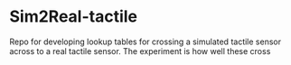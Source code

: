 # Sim2Real-tactile
Repo for developing lookup tables for crossing a simulated tactile sensor across to a real tactile sensor. The experiment is how well these cross
